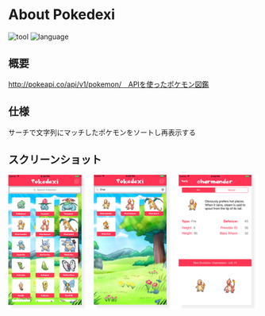 # About Pokedexi
![tool](https://img.shields.io/badge/tool-xcode8-blue.svg)
![language](https://img.shields.io/badge/language-swift3-red.svg)
## 概要
http://pokeapi.co/api/v1/pokemon/　APIを使ったポケモン図鑑
## 仕様
サーチで文字列にマッチしたポケモンをソートし再表示する
## スクリーンショット
![header](./background.jpg)

